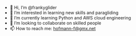 - 👋 Hi, I’m @frankyglider
- 👀 I’m interested in learning new skills and paragliding
- 🌱 I’m currently learning Python and AWS cloud engineering
- 💞️ I’m looking to collaborate on skilled people
- 📫 How to reach me: hofmann-f@gmx.net

<!---
frankyglider/frankyglider is a ✨ special ✨ repository because its `README.md` (this file) appears on your GitHub profile.
You can click the Preview link to take a look at your changes.
--->
